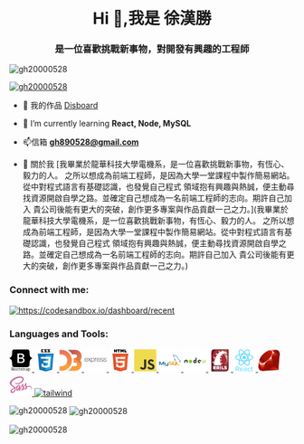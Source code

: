 <h1 align="center">Hi 👋,我是 徐漢勝</h1>
<h3 align="center">是一位喜歡挑戰新事物，對開發有興趣的工程師</h3>

<p align="left"> <img src="https://komarev.com/ghpvc/?username=gh20000528&label=Profile%20views&color=0e75b6&style=flat" alt="gh20000528" /> </p>

<p align="left"> <a href="https://github.com/ryo-ma/github-profile-trophy"><img src="https://github-profile-trophy.vercel.app/?username=gh20000528" alt="gh20000528" /></a> </p>

- 🔭 我的作品 [Disboard](https://www.disboard.online/)

- 🌱 I’m currently learning **React, Node, MySQL**

- 📫信箱 **gh890528@gmail.com**

- 📄 關於我 [我畢業於龍華科技大學電機系，是一位喜歡挑戰新事物，有恆心、毅力的人。 之所以想成為前端工程師，是因為大學一堂課程中製作簡易網站。從中對程式語言有基礎認識，也發覺自己程式 領域抱有興趣與熱誠，便主動尋找資源開啟自學之路。並確定自己想成為一名前端工程師的志向。期許自己加入 貴公司後能有更大的突破，創作更多專案與作品貢獻一己之力。](我畢業於龍華科技大學電機系，是一位喜歡挑戰新事物，有恆心、毅力的人。 之所以想成為前端工程師，是因為大學一堂課程中製作簡易網站。從中對程式語言有基礎認識，也發覺自己程式 領域抱有興趣與熱誠，便主動尋找資源開啟自學之路。並確定自己想成為一名前端工程師的志向。期許自己加入 貴公司後能有更大的突破，創作更多專案與作品貢獻一己之力。)

<h3 align="left">Connect with me:</h3>
<p align="left">
<a href="https://codepen.io/https://codesandbox.io/dashboard/recent" target="blank"><img align="center" src="https://raw.githubusercontent.com/rahuldkjain/github-profile-readme-generator/master/src/images/icons/Social/codepen.svg" alt="https://codesandbox.io/dashboard/recent" height="30" width="40" /></a>
</p>

<h3 align="left">Languages and Tools:</h3>
<p align="left"> <a href="https://getbootstrap.com" target="_blank" rel="noreferrer"> <img src="https://raw.githubusercontent.com/devicons/devicon/master/icons/bootstrap/bootstrap-plain-wordmark.svg" alt="bootstrap" width="40" height="40"/> </a> <a href="https://www.w3schools.com/css/" target="_blank" rel="noreferrer"> <img src="https://raw.githubusercontent.com/devicons/devicon/master/icons/css3/css3-original-wordmark.svg" alt="css3" width="40" height="40"/> </a> <a href="https://d3js.org/" target="_blank" rel="noreferrer"> <img src="https://raw.githubusercontent.com/devicons/devicon/master/icons/d3js/d3js-original.svg" alt="d3js" width="40" height="40"/> </a> <a href="https://expressjs.com" target="_blank" rel="noreferrer"> <img src="https://raw.githubusercontent.com/devicons/devicon/master/icons/express/express-original-wordmark.svg" alt="express" width="40" height="40"/> </a> <a href="https://www.w3.org/html/" target="_blank" rel="noreferrer"> <img src="https://raw.githubusercontent.com/devicons/devicon/master/icons/html5/html5-original-wordmark.svg" alt="html5" width="40" height="40"/> </a> <a href="https://developer.mozilla.org/en-US/docs/Web/JavaScript" target="_blank" rel="noreferrer"> <img src="https://raw.githubusercontent.com/devicons/devicon/master/icons/javascript/javascript-original.svg" alt="javascript" width="40" height="40"/> </a> <a href="https://www.mysql.com/" target="_blank" rel="noreferrer"> <img src="https://raw.githubusercontent.com/devicons/devicon/master/icons/mysql/mysql-original-wordmark.svg" alt="mysql" width="40" height="40"/> </a> <a href="https://nodejs.org" target="_blank" rel="noreferrer"> <img src="https://raw.githubusercontent.com/devicons/devicon/master/icons/nodejs/nodejs-original-wordmark.svg" alt="nodejs" width="40" height="40"/> </a> <a href="https://rubyonrails.org" target="_blank" rel="noreferrer"> <img src="https://raw.githubusercontent.com/devicons/devicon/master/icons/rails/rails-original-wordmark.svg" alt="rails" width="40" height="40"/> </a> <a href="https://reactjs.org/" target="_blank" rel="noreferrer"> <img src="https://raw.githubusercontent.com/devicons/devicon/master/icons/react/react-original-wordmark.svg" alt="react" width="40" height="40"/> </a> <a href="https://www.ruby-lang.org/en/" target="_blank" rel="noreferrer"> <img src="https://raw.githubusercontent.com/devicons/devicon/master/icons/ruby/ruby-original.svg" alt="ruby" width="40" height="40"/> </a> <a href="https://sass-lang.com" target="_blank" rel="noreferrer"> <img src="https://raw.githubusercontent.com/devicons/devicon/master/icons/sass/sass-original.svg" alt="sass" width="40" height="40"/> </a> <a href="https://tailwindcss.com/" target="_blank" rel="noreferrer"> <img src="https://www.vectorlogo.zone/logos/tailwindcss/tailwindcss-icon.svg" alt="tailwind" width="40" height="40"/> </a> </p>

<p><img align="left" src="https://github-readme-stats.vercel.app/api/top-langs?username=gh20000528&show_icons=true&locale=en&layout=compact" alt="gh20000528" /></p>

<p>&nbsp;<img align="center" src="https://github-readme-stats.vercel.app/api?username=gh20000528&show_icons=true&locale=en" alt="gh20000528" /></p>

<p><img align="center" src="https://github-readme-streak-stats.herokuapp.com/?user=gh20000528&" alt="gh20000528" /></p>
